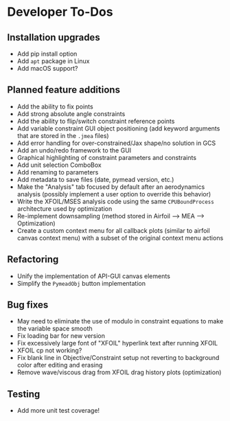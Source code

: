 Developer To-Dos
================

Installation upgrades
---------------------
- Add pip install option
- Add `apt` package in Linux
- Add macOS support?

Planned feature additions
-------------------------
- Add the ability to fix points
- Add strong absolute angle constraints
- Add the ability to flip/switch constraint reference points
- Add variable constraint GUI object positioning (add keyword arguments that are stored in the `.jmea` files)
- Add error handling for over-constrained/Jax shape/no solution in GCS
- Add an undo/redo framework to the GUI
- Graphical highlighting of constraint parameters and constraints
- Add unit selection ComboBox
- Add renaming to parameters
- Add metadata to save files (date, pymead version, etc.)
- Make the "Analysis" tab focused by default after an aerodynamics analysis (possibly implement a user option to
  override this behavior)
- Write the XFOIL/MSES analysis code using the same `CPUBoundProcess` architecture used by optimization
- Re-implement downsampling (method stored in Airfoil --> MEA --> Optimization)
- Create a custom context menu for all callback plots (similar to airfoil canvas context menu) with a subset of the
  original context menu actions

Refactoring
-----------
- Unify the implementation of API-GUI canvas elements
- Simplify the `PymeadObj` button implementation

Bug fixes
---------
- May need to eliminate the use of modulo in constraint equations to make the variable 
  space smooth
- Fix loading bar for new version
- Fix excessively large font of "XFOIL" hyperlink text after running XFOIL
- XFOIL cp not working?
- Fix blank line in Objective/Constraint setup not reverting to background color after editing and erasing
- Remove wave/viscous drag from XFOIL drag history plots (optimization)

Testing
-------
- Add more unit test coverage!
